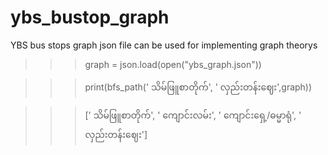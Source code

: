 # ybs_bustop_graph
 YBS bus stops graph json file 
can be used for implementing graph theorys 

>>>graph = json.load(open("ybs_graph.json"))
  
>>> print(bfs_path(' သိမ်ဖြူစာတိုက်', ' လှည်းတန်းဈေး',graph))
 
>>> [' သိမ်ဖြူစာတိုက်', ' ကျောင်းလမ်း', ' ကျောင်းရှေ့/ဓမ္မာရုံ', ' လှည်းတန်းဈေး']

